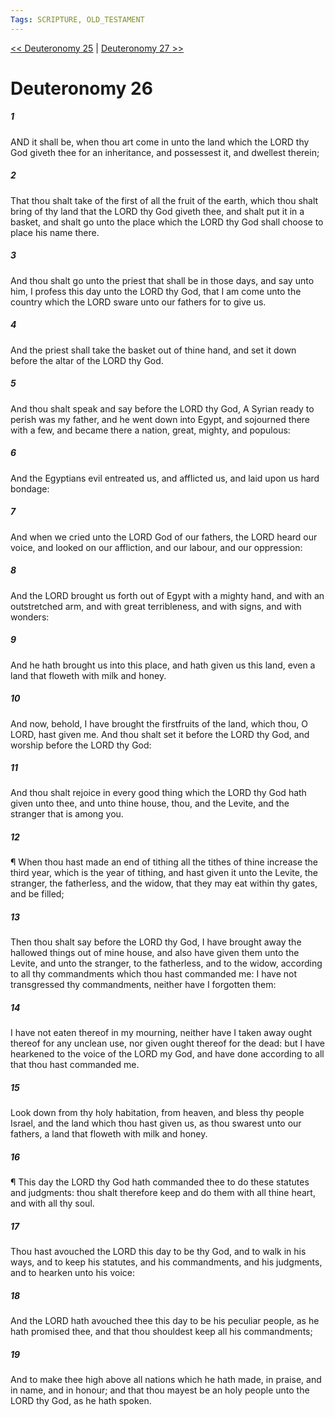 ```yaml
---
Tags: SCRIPTURE, OLD_TESTAMENT
---
```


[<< Deuteronomy 25](OLD_TESTAMENT/05_Deuteronomy/Deuteronomy_25.md) | [Deuteronomy 27 >>](OLD_TESTAMENT/05_Deuteronomy/Deuteronomy_27.md)

# Deuteronomy 26

##### 1
 AND it shall be, when thou art come in unto the land which the LORD thy God giveth thee for an inheritance, and possessest it, and dwellest therein;
##### 2
 That thou shalt take of the first of all the fruit of the earth, which thou shalt bring of thy land that the LORD thy God giveth thee, and shalt put it in a basket, and shalt go unto the place which the LORD thy God shall choose to place his name there.
##### 3
 And thou shalt go unto the priest that shall be in those days, and say unto him, I profess this day unto the LORD thy God, that I am come unto the country which the LORD sware unto our fathers for to give us.
##### 4
 And the priest shall take the basket out of thine hand, and set it down before the altar of the LORD thy God.
##### 5
 And thou shalt speak and say before the LORD thy God, A Syrian ready to perish was my father, and he went down into Egypt, and sojourned there with a few, and became there a nation, great, mighty, and populous:
##### 6
 And the Egyptians evil entreated us, and afflicted us, and laid upon us hard bondage:
##### 7
 And when we cried unto the LORD God of our fathers, the LORD heard our voice, and looked on our affliction, and our labour, and our oppression:
##### 8
 And the LORD brought us forth out of Egypt with a mighty hand, and with an outstretched arm, and with great terribleness, and with signs, and with wonders:
##### 9
 And he hath brought us into this place, and hath given us this land, even a land that floweth with milk and honey.
##### 10
 And now, behold, I have brought the firstfruits of the land, which thou, O LORD, hast given me.  And thou shalt set it before the LORD thy God, and worship before the LORD thy God:
##### 11
 And thou shalt rejoice in every good thing which the LORD thy God hath given unto thee, and unto thine house, thou, and the Levite, and the stranger that is among you.
##### 12
 ¶ When thou hast made an end of tithing all the tithes of thine increase the third year, which is the year of tithing, and hast given it unto the Levite, the stranger, the fatherless, and the widow, that they may eat within thy gates, and be filled;
##### 13
 Then thou shalt say before the LORD thy God, I have brought away the hallowed things out of mine house, and also have given them unto the Levite, and unto the stranger, to the fatherless, and to the widow, according to all thy commandments which thou hast commanded me: I have not transgressed thy commandments, neither have I forgotten them:
##### 14
 I have not eaten thereof in my mourning, neither have I taken away ought thereof for any unclean use, nor given ought thereof for the dead: but I have hearkened to the voice of the LORD my God, and have done according to all that thou hast commanded me.
##### 15
 Look down from thy holy habitation, from heaven, and bless thy people Israel, and the land which thou hast given us, as thou swarest unto our fathers, a land that floweth with milk and honey.
##### 16
 ¶ This day the LORD thy God hath commanded thee to do these statutes and judgments: thou shalt therefore keep and do them with all thine heart, and with all thy soul.
##### 17
 Thou hast avouched the LORD this day to be thy God, and to walk in his ways, and to keep his statutes, and his commandments, and his judgments, and to hearken unto his voice:
##### 18
 And the LORD hath avouched thee this day to be his peculiar people, as he hath promised thee, and that thou shouldest keep all his commandments;
##### 19
 And to make thee high above all nations which he hath made, in praise, and in name, and in honour; and that thou mayest be an holy people unto the LORD thy God, as he hath spoken.
